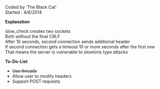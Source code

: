 Coded by 'The Black Cat'<br>
Started : 4/6/2014


<b> Explanation </b>

slow_check creates two sockets<br>
Both without the final CRLF<br>
After 10 seconds, second connection sends additional header<br>
If second connection gets a timeout 10 or more seconds after the first one<br>
That means the server is vulnerable to slowloris type attacks<br>

<b> To-Do-List </b>
<ul>
  <li><s>Use threads</s></li>
  <li>Allow user to modify headers</li>
  <li>Support POST requests</li>
</ul>
